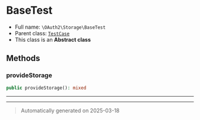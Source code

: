 
# BaseTest





* Full name: `\OAuth2\Storage\BaseTest`
* Parent class: [`TestCase`](../../PHPUnit/Framework/TestCase.md)
* This class is an **Abstract class**




## Methods


### provideStorage



```php
public provideStorage(): mixed
```












***


***
> Automatically generated on 2025-03-18
